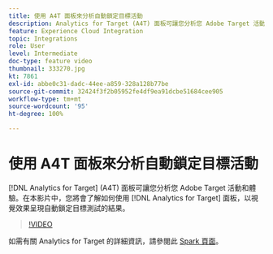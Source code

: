 ```yaml
---
title: 使用 A4T 面板來分析自動鎖定目標活動
description: Analytics for Target (A4T) 面板可讓您分析您 Adobe Target 活動和體驗。在本影片中，您將會了解如何使用 Analytics for Target 面板，以視覺效果呈現自動鎖定目標測試的結果。
feature: Experience Cloud Integration
topic: Integrations
role: User
level: Intermediate
doc-type: feature video
thumbnail: 333270.jpg
kt: 7861
exl-id: abbe0c31-dadc-44ee-a859-328a128b77be
source-git-commit: 32424f3f2b05952fe4df9ea91dcbe51684cee905
workflow-type: tm+mt
source-wordcount: '95'
ht-degree: 100%

---
```


# 使用 A4T 面板來分析自動鎖定目標活動

[!DNL Analytics for Target] (A4T) 面板可讓您分析您 Adobe Target 活動和體驗。在本影片中，您將會了解如何使用 [!DNL Analytics for Target] 面板，以視覺效果呈現自動鎖定目標測試的結果。

>[!VIDEO](https://video.tv.adobe.com/v/333270/?quality=12&learn=on)

如需有關 Analytics for Target 的詳細資訊，請參閱此 [Spark 頁面](https://spark.adobe.com/page/Lo3Spm4oBOvwF/)。
